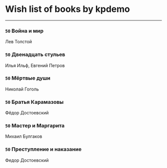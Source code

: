 # Wish list of books by kpdemo
---

### `50` Война и мир
Лев Толстой

### `50` Двенадцать стульев
Илья Ильф, Евгений Петров

### `50` Мёртвые души
Николай Гоголь

### `50` Братья Карамазовы
Фёдор Достоевский

### `50` Мастер и Маргарита
Михаил Булгаков

### `50` Преступление и наказание
Федор Достоевский

